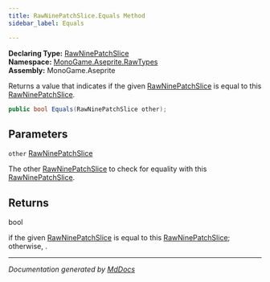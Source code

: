 ```yaml
---
title: RawNinePatchSlice.Equals Method
sidebar_label: Equals

---
```


**Declaring Type:** [RawNinePatchSlice](../)  
**Namespace:** [MonoGame.Aseprite.RawTypes](../../)  
**Assembly:** MonoGame.Aseprite

Returns a value that indicates if the given [RawNinePatchSlice](../) is equal to this [RawNinePatchSlice](../).

```csharp
public bool Equals(RawNinePatchSlice other);
```

## Parameters

`other`  [RawNinePatchSlice](../)

The other [RawNinePatchSlice](../) to check for equality with this [RawNinePatchSlice](../).

## Returns

bool

 if the given [RawNinePatchSlice](../) is equal to this [RawNinePatchSlice](../); otherwise, .

___

*Documentation generated by [MdDocs](https://github.com/ap0llo/mddocs)*
